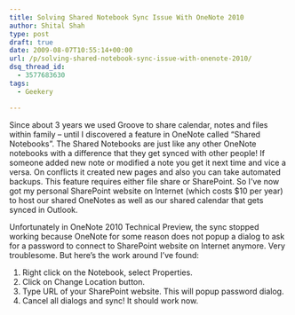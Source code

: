 ```yaml
---
title: Solving Shared Notebook Sync Issue With OneNote 2010
author: Shital Shah
type: post
draft: true
date: 2009-08-07T10:55:14+00:00
url: /p/solving-shared-notebook-sync-issue-with-onenote-2010/
dsq_thread_id:
  - 3577683630
tags:
  - Geekery

---
```

Since about 3 years we used Groove to share calendar, notes and files within family – until I discovered a feature in OneNote called “Shared Notebooks”. The Shared Notebooks are just like any other OneNote notebooks with a difference that they get synced with other people! If someone added new note or modified a note you get it next time and vice a versa. On conflicts it created new pages and also you can take automated backups. This feature requires either file share or SharePoint. So I’ve now got my personal SharePoint website on Internet (which costs $10 per year) to host our shared OneNotes as well as our shared calendar that gets synced in Outlook.

Unfortunately in OneNote 2010 Technical Preview, the sync stopped working because OneNote for some reason does not popup a dialog to ask for a password to connect to SharePoint website on Internet anymore. Very troublesome. But here’s the work around I’ve found:

  1. Right click on the Notebook, select Properties.
  2. Click on Change Location button.
  3. Type URL of your SharePoint website. This will popup password dialog.
  4. Cancel all dialogs and sync! It should work now.